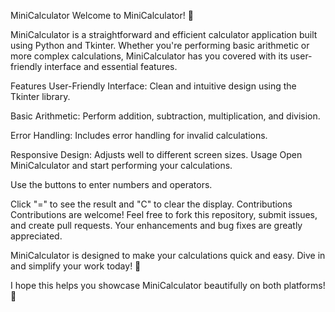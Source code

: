 MiniCalculator
Welcome to MiniCalculator! 🧮

MiniCalculator is a straightforward and efficient calculator application built using Python and Tkinter. Whether you're performing basic arithmetic or more complex calculations, MiniCalculator has you covered with its user-friendly interface and essential features.

Features
User-Friendly Interface: Clean and intuitive design using the Tkinter library.

Basic Arithmetic: Perform addition, subtraction, multiplication, and division.

Error Handling: Includes error handling for invalid calculations.

Responsive Design: Adjusts well to different screen sizes.
Usage
Open MiniCalculator and start performing your calculations.

Use the buttons to enter numbers and operators.

Click "=" to see the result and "C" to clear the display.
Contributions
Contributions are welcome! Feel free to fork this repository, submit issues, and create pull requests. Your enhancements and bug fixes are greatly appreciated.

MiniCalculator is designed to make your calculations quick and easy. Dive in and simplify your work today! 🚀

I hope this helps you showcase MiniCalculator beautifully on both platforms! 🎉
